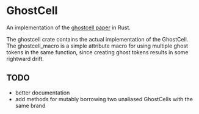# GhostCell

An implementation of the [ghostcell paper](https://plv.mpi-sws.org/rustbelt/ghostcell/ghostcell)
in Rust.

The ghostcell crate contains the actual implementation of the GhostCell. The ghostcell_macro
is a simple attribute macro for using multiple ghost tokens in the same function, since creating
ghost tokens results in some rightward drift.

## TODO

- better documentation
- add methods for mutably borrowing two unaliased GhostCells with the same brand
